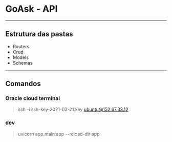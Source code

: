 # GoAsk - API

---

##  Estrutura das pastas

- Routers
- Crud
- Models
- Schemas

---

## Comandos

### Oracle cloud terminal

> ssh -i ssh-key-2021-03-21.key ubuntu@152.67.33.12

### dev

> uvicorn app.main:app --reload-dir app





